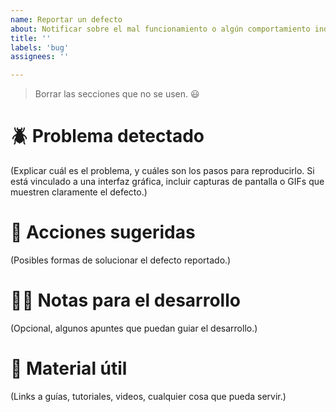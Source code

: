 ```yaml
---
name: Reportar un defecto
about: Notificar sobre el mal funcionamiento o algún comportamiento indeseado.
title: ''
labels: 'bug'
assignees: ''

---
```


> Borrar las secciones que no se usen. :smiley:

# :beetle: Problema detectado

(Explicar cuál es el problema, y cuáles son los pasos para reproducirlo. Si está vinculado a una interfaz gráfica, incluir capturas de pantalla o GIFs que muestren claramente el defecto.)

# :notebook: Acciones sugeridas

(Posibles formas de solucionar el defecto reportado.)

# :technologist: Notas para el desarrollo

(Opcional, algunos apuntes que puedan guiar el desarrollo.)

# :link: Material útil

(Links a guías, tutoriales, videos, cualquier cosa que pueda servir.)
